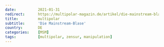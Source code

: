 ```yaml
---
date:          2021-01-31
redirect:      https://multipolar-magazin.de/artikel/die-mainstream-blase
title:         multipolar
subtitle:      'Die Mainstream-Blase'
country:       DE
categories:    [MSM]
tags:          [multipolar, zensur, manipulation]
---
```

